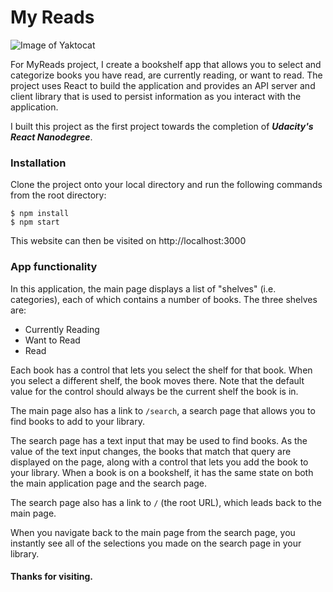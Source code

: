 # My Reads 

![Image of Yaktocat](https://i.ibb.co/r3vqsSW/Laptops-2.png)

For MyReads project, I create a bookshelf app that allows you to select and categorize books you have read, are currently reading, or want to read. The project uses React to build the application and provides an API server and client library that is used to persist information as you interact with the application.

I built this project as the first project towards the completion of ***Udacity's React Nanodegree***. 

### Installation
Clone the project onto your local directory and run the following commands from the root directory: 
```
$ npm install
$ npm start
```
This website can then be visited on http://localhost:3000

### App functionality

In this application, the main page displays a list of "shelves" (i.e. categories), each of which contains a number of books. The three shelves are:

-   Currently Reading
-   Want to Read
-   Read

Each book has a control that lets you select the shelf for that book. When you select a different shelf, the book moves there. Note that the default value for the control should always be the current shelf the book is in.

The main page also has a link to  `/search`, a search page that allows you to find books to add to your library.

The search page has a text input that may be used to find books. As the value of the text input changes, the books that match that query are displayed on the page, along with a control that lets you add the book to your library. 
When a book is on a bookshelf, it has the same state on both the main application page and the search page.

The search page also has a link to  `/`  (the root URL), which leads back to the main page.

When you navigate back to the main page from the search page, you  instantly see all of the selections you made on the search page in your library.

#### Thanks for visiting. 
